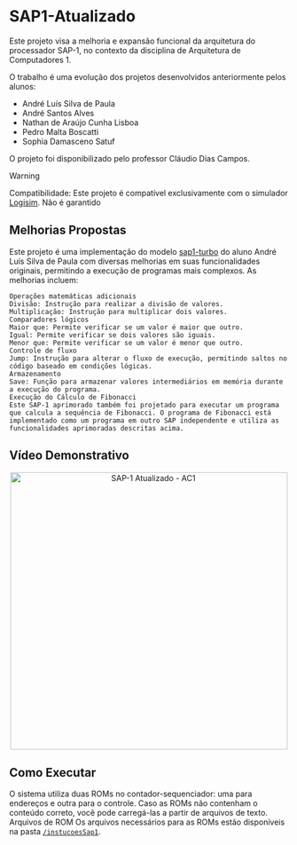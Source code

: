 # SAP1-Atualizado

Este projeto visa a melhoria e expansão funcional da arquitetura do processador SAP-1, no contexto da disciplina de Arquitetura de Computadores 1.

O trabalho é uma evolução dos projetos desenvolvidos anteriormente pelos alunos:
- André Luís Silva de Paula
- André Santos Alves
- Nathan de Araújo Cunha Lisboa
- Pedro Malta Boscatti
- Sophia Damasceno Satuf

O projeto foi disponibilizado pelo professor Cláudio Dias Campos.

> [!WARNING]
> Compatibilidade: Este projeto é compatível exclusivamente com o simulador [Logisim](http://www.cburch.com/logisim/). Não é garantido

## Melhorias Propostas
Este projeto é uma implementação do modelo [sap1-turbo](https://github.com/andreeluis/sap1-turbo) do aluno André Luís Silva de Paula com diversas melhorias em suas funcionalidades originais, permitindo a execução de programas mais complexos. As melhorias incluem:

    Operações matemáticas adicionais
    Divisão: Instrução para realizar a divisão de valores.
    Multiplicação: Instrução para multiplicar dois valores.
    Comparadores lógicos
    Maior que: Permite verificar se um valor é maior que outro.
    Igual: Permite verificar se dois valores são iguais.
    Menor que: Permite verificar se um valor é menor que outro.
    Controle de fluxo
    Jump: Instrução para alterar o fluxo de execução, permitindo saltos no código baseado em condições lógicas.
    Armazenamento
    Save: Função para armazenar valores intermediários em memória durante a execução do programa.
    Execução do Cálculo de Fibonacci
    Este SAP-1 aprimorado também foi projetado para executar um programa que calcula a sequência de Fibonacci. O programa de Fibonacci está implementado como um programa em outro SAP independente e utiliza as funcionalidades aprimoradas descritas acima.

## Vídeo Demonstrativo
<p align="center">
	<a href="https://www.youtube.com/watch?v=E7O65dpkc50">
		<img src="https://img.youtube.com/vi/E7O65dpkc50/maxresdefault.jpg" width="500" alt="SAP-1 Atualizado - AC1">
	</a>
</p>
    
## Como Executar
O sistema utiliza duas ROMs no contador-sequenciador: uma para endereços e outra para o controle. Caso as ROMs não contenham o conteúdo correto, você pode carregá-las a partir de arquivos de texto.
Arquivos de ROM
Os arquivos necessários para as ROMs estão disponíveis na pasta [`/instucoesSap1`](/instucoesSap1/).

